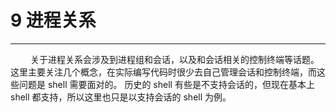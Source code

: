 # 9 进程关系
***

&emsp;&emsp;
关于进程关系会涉及到进程组和会话，以及和会话相关的控制终端等话题。
这里主要关注几个概念，在实际编写代码时很少去自己管理会话和控制终端，而这些问题是 shell 需要面对的。
历史的 shell 有些是不支持会话的，但现在基本上 shell 都支持，所以这里也只是以支持会话的 shell 为例。